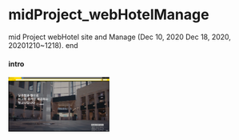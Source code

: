 # midProject_webHotelManage
mid Project webHotel site and Manage (Dec 10, 2020 Dec 18, 2020, 20201210~1218). end


#### intro
<img src = "/readmefolder/intro.png" width="40%">
